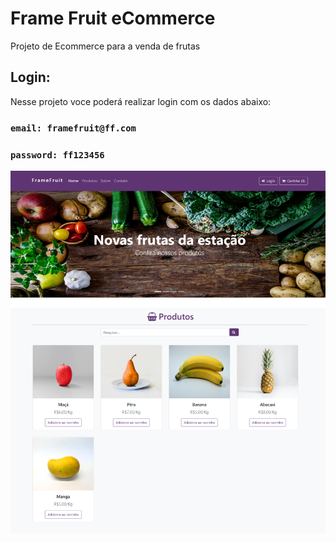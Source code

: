 # Frame Fruit eCommerce

Projeto de Ecommerce para a venda de frutas

## Login: 

Nesse projeto voce poderá realizar login com os dados abaixo:
### `email: framefruit@ff.com` 
### `password: ff123456` 

![](https://raw.githubusercontent.com/BelleNerissa/frameFruit/master/public/assets/images/home/homePrint.png)